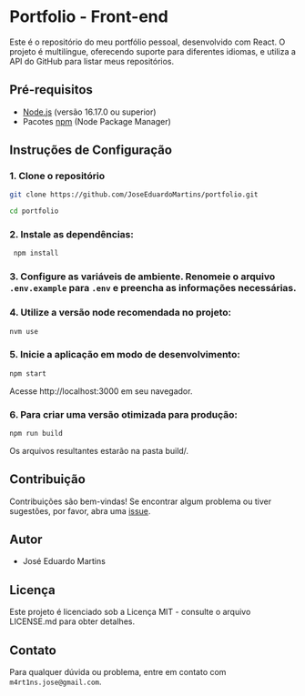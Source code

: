 # Portfolio - Front-end

Este é o repositório do meu portfólio pessoal, desenvolvido com React. O projeto é multilíngue, oferecendo suporte para diferentes idiomas, e utiliza a API do GitHub para listar meus repositórios.

## Pré-requisitos

-   [Node.js](https://nodejs.org/) (versão 16.17.0 ou superior)
-   Pacotes [npm](https://www.npmjs.com/) (Node Package Manager)

## Instruções de Configuração

### 1. Clone o repositório

```bash
git clone https://github.com/JoseEduardoMartins/portfolio.git

cd portfolio
```

### 2. Instale as dependências:

```bash
 npm install
```

### 3. Configure as variáveis de ambiente. Renomeie o arquivo `.env.example` para `.env` e preencha as informações necessárias.

### 4. Utilize a versão node recomendada no projeto:

```bash
nvm use
```

### 5. Inicie a aplicação em modo de desenvolvimento:

```bash
npm start
```

Acesse http://localhost:3000 em seu navegador.

### 6. Para criar uma versão otimizada para produção:

```bash
npm run build
```

Os arquivos resultantes estarão na pasta build/.

## Contribuição

Contribuições são bem-vindas! Se encontrar algum problema ou tiver sugestões, por favor, abra uma [issue](https://github.com/JoseEduardoMartins/portfolio/issues/new).

## Autor

-   José Eduardo Martins

## Licença

Este projeto é licenciado sob a Licença MIT - consulte o arquivo LICENSE.md para obter detalhes.

## Contato

Para qualquer dúvida ou problema, entre em contato com `m4rt1ns.jose@gmail.com`.

